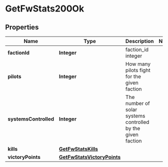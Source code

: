 
# GetFwStats200Ok

## Properties
Name | Type | Description | Notes
------------ | ------------- | ------------- | -------------
**factionId** | **Integer** | faction_id integer | 
**pilots** | **Integer** | How many pilots fight for the given faction | 
**systemsControlled** | **Integer** | The number of solar systems controlled by the given faction | 
**kills** | [**GetFwStatsKills**](GetFwStatsKills.md) |  | 
**victoryPoints** | [**GetFwStatsVictoryPoints**](GetFwStatsVictoryPoints.md) |  | 



